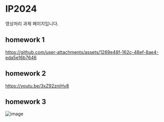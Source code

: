 # IP2024

영상처리 과제 페이지입니다.

## homework 1

https://github.com/user-attachments/assets/1269e48f-162c-48ef-8ae4-eda5e16b7646

##  homework 2



https://youtu.be/3xZ92zniHy8






## homework 3
![image](https://github.com/user-attachments/assets/fb094b30-dde5-4b7d-b728-56e1a59619a9)
